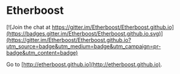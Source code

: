 # Etherboost

[![Join the chat at https://gitter.im/Etherboost/Etherboost.github.io](https://badges.gitter.im/Etherboost/Etherboost.github.io.svg)](https://gitter.im/Etherboost/Etherboost.github.io?utm_source=badge&utm_medium=badge&utm_campaign=pr-badge&utm_content=badge)

Go to [http://etherboost.github.io](http://etherboost.github.io).
